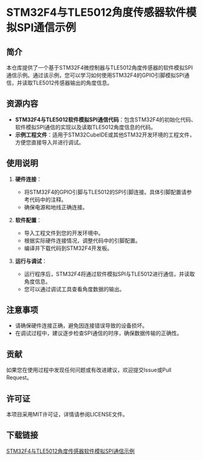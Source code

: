 # STM32F4与TLE5012角度传感器软件模拟SPI通信示例

## 简介

本仓库提供了一个基于STM32F4微控制器与TLE5012角度传感器的软件模拟SPI通信示例。通过该示例，您可以学习如何使用STM32F4的GPIO引脚模拟SPI通信，并读取TLE5012传感器输出的角度信息。

## 资源内容

- **STM32F4与TLE5012软件模拟SPI通信代码**：包含STM32F4的初始化代码、软件模拟SPI通信的实现以及读取TLE5012角度信息的代码。
- **示例工程文件**：适用于STM32CubeIDE或其他STM32开发环境的工程文件，方便您直接导入并进行调试。

## 使用说明

1. **硬件连接**：
   - 将STM32F4的GPIO引脚与TLE5012的SPI引脚连接。具体引脚配置请参考代码中的注释。
   - 确保电源和地线正确连接。

2. **软件配置**：
   - 导入工程文件到您的开发环境中。
   - 根据实际硬件连接情况，调整代码中的引脚配置。
   - 编译并下载代码到STM32F4开发板。

3. **运行与调试**：
   - 运行程序后，STM32F4将通过软件模拟SPI与TLE5012进行通信，并读取角度信息。
   - 您可以通过调试工具查看角度数据的输出。

## 注意事项

- 请确保硬件连接正确，避免因连接错误导致的设备损坏。
- 在调试过程中，建议逐步检查SPI通信的时序，确保数据传输的正确性。

## 贡献

如果您在使用过程中发现任何问题或有改进建议，欢迎提交Issue或Pull Request。

## 许可证

本项目采用MIT许可证，详情请参阅LICENSE文件。

## 下载链接

[STM32F4与TLE5012角度传感器软件模拟SPI通信示例](https://pan.quark.cn/s/cb1d6fd6c76c)
